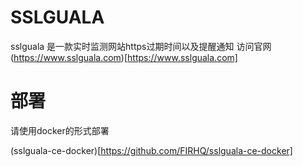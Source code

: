 # SSLGUALA

sslguala 是一款实时监测网站https过期时间以及提醒通知
访问官网 (https://www.sslguala.com)[https://www.sslguala.com]


# 部署
请使用docker的形式部署

(sslguala-ce-docker)[https://github.com/FIRHQ/sslguala-ce-docker]